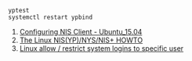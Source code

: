 ```
yptest
systemctl restart ypbind
```

1. [Configuring NIS Client - Ubuntu_15.04](https://www.server-world.info/en/note?os=Ubuntu_15.04&p=nis&f=2)
2. [The Linux NIS(YP)/NYS/NIS+ HOWTO](http://www.linux-nis.org/nis-howto/HOWTO/operation.html)
3. [Linux allow / restrict system logins to specific user](https://www.cyberciti.biz/tips/howto-deny-allow-linux-user-group-login.html)

